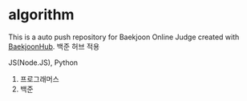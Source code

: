 # algorithm
This is a auto push repository for Baekjoon Online Judge created with [BaekjoonHub](https://github.com/BaekjoonHub/BaekjoonHub).
백준 허브 적용

JS(Node.JS), Python 
1. 프로그래머스
2. 백준
